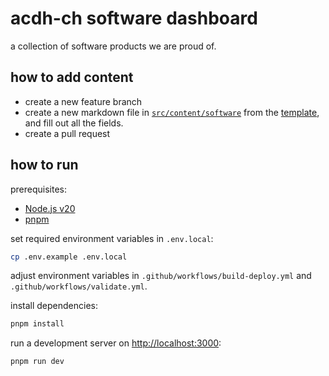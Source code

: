 # acdh-ch software dashboard

a collection of software products we are proud of.

## how to add content

- create a new feature branch
- create a new markdown file in [`src/content/software`](src/content/software) from the
  [template](src/content/software/_template.md), and fill out all the fields.
- create a pull request

## how to run

prerequisites:

- [Node.js v20](https://nodejs.org/en/download)
- [pnpm](https://pnpm.io/installation)

set required environment variables in `.env.local`:

```bash
cp .env.example .env.local
```

adjust environment variables in `.github/workflows/build-deploy.yml` and
`.github/workflows/validate.yml`.

install dependencies:

```bash
pnpm install
```

run a development server on [http://localhost:3000](http://localhost:3000):

```bash
pnpm run dev
```
